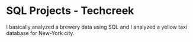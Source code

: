 # SQL Projects - Techcreek

I basically analyzed a brewery data using SQL and I analyzed a yellow taxi database for New-York city.